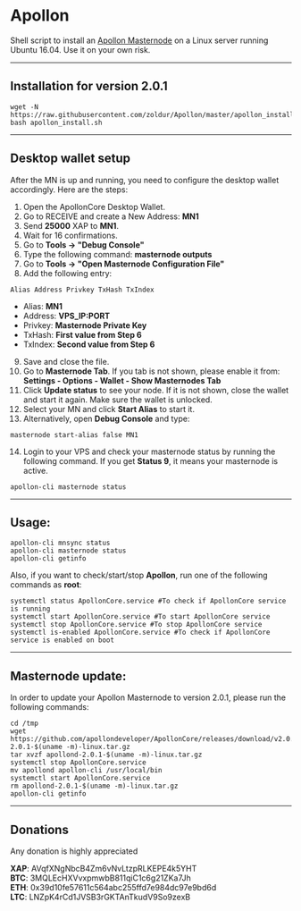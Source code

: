 # Apollon
Shell script to install an [Apollon Masternode](http://apolloncoin.io/) on a Linux server running Ubuntu 16.04. Use it on your own risk.  
***


## Installation for version 2.0.1
```
wget -N https://raw.githubusercontent.com/zoldur/Apollon/master/apollon_install.sh
bash apollon_install.sh
```
***

## Desktop wallet setup  

After the MN is up and running, you need to configure the desktop wallet accordingly. Here are the steps:  
1. Open the ApollonCore Desktop Wallet.  
2. Go to RECEIVE and create a New Address: **MN1**  
3. Send **25000** XAP to **MN1**.  
4. Wait for 16 confirmations.  
5. Go to **Tools -> "Debug Console"**  
6. Type the following command: **masternode outputs**  
7. Go to  **Tools -> "Open Masternode Configuration File"**
8. Add the following entry:
```
Alias Address Privkey TxHash TxIndex
```
* Alias: **MN1**
* Address: **VPS_IP:PORT**
* Privkey: **Masternode Private Key**
* TxHash: **First value from Step 6**
* TxIndex:  **Second value from Step 6**
9. Save and close the file.
10. Go to **Masternode Tab**. If you tab is not shown, please enable it from: **Settings - Options - Wallet - Show Masternodes Tab**
11. Click **Update status** to see your node. If it is not shown, close the wallet and start it again. Make sure the wallet is unlocked.
12. Select your MN and click **Start Alias** to start it.
13. Alternatively, open **Debug Console** and type:
```
masternode start-alias false MN1
``` 
14. Login to your VPS and check your masternode status by running the following command. If you get **Status 9**, it means your masternode is active.
```
apollon-cli masternode status
```
***

## Usage:
```
apollon-cli mnsync status
apollon-cli masternode status  
apollon-cli getinfo
```
Also, if you want to check/start/stop **Apollon**, run one of the following commands as **root**:
```
systemctl status ApollonCore.service #To check if ApollonCore service is running  
systemctl start ApollonCore.service #To start ApollonCore service  
systemctl stop ApollonCore.service #To stop ApollonCore service  
systemctl is-enabled ApollonCore.service #To check if ApollonCore service is enabled on boot  
```  
***

## Masternode update:
In order to update your Apollon Masternode to version 2.0.1, please run the following commands:
```
cd /tmp
wget https://github.com/apollondeveloper/ApollonCore/releases/download/v2.0.1.0/apollond-2.0.1-$(uname -m)-linux.tar.gz
tar xvzf apollond-2.0.1-$(uname -m)-linux.tar.gz
systemctl stop ApollonCore.service
mv apollond apollon-cli /usr/local/bin
systemctl start ApollonCore.service
rm apollond-2.0.1-$(uname -m)-linux.tar.gz
apollon-cli getinfo
```
***

## Donations

Any donation is highly appreciated  

**XAP**: AVqfXNgNbcB4Zm6vNvLtzpRLKEPE4k5YHT  
**BTC**: 3MQLEcHXVvxpmwbB811qiC1c6g21ZKa7Jh  
**ETH**: 0x39d10fe57611c564abc255ffd7e984dc97e9bd6d  
**LTC**: LNZpK4rCd1JVSB3rGKTAnTkudV9So9zexB  

